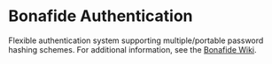 # Bonafide Authentication

Flexible authentication system supporting multiple/portable password hashing schemes. For additional information, see the [Bonafide Wiki](https://github.com/shadowhand/bonafide/wiki).
